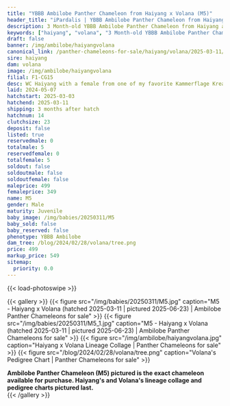 ```yaml
---
title: "YBBB Ambilobe Panther Chameleon from Haiyang x Volana (M5)"
header_title: "iPardalis | YBBB Ambilobe Panther Chameleon from Haiyang x Volana | M5"
description: 3 Month-old YBBB Ambilobe Panther Chameleon from Haiyang and Volana. WC Haiyang with a female from one of my favorite Kammerflage Kreations pairings of the past few years - great outcross with new genetics! We've included sire and dam dendrograms if available, but you can view our Haiyang or Volana breeder pages for more information.
keywords: ["haiyang", "volana", "3 Month-old YBBB Ambilobe Panther Chameleon", "baby chameleons for sale", "buy panther chameleon", "panther for sale", "ambilobe panther chameleons for sale", "ambilobe panther chameleon for sale"]
draft: false
banner: /img/ambilobe/haiyangvolana
canonical_link: /panther-chameleons-for-sale/haiyang/volana/2025-03-11/M2/
sire: haiyang
dam: volana
image: /img/ambilobe/haiyangvolana
filial: F1-CG15
desc: WC Haiyang with a female from one of my favorite Kammerflage Kreations pairings of the past few years - great outcross with new genetics!
laid: 2024-05-07
hatchstart: 2025-03-03
hatchend: 2025-03-11
shipping: 3 months after hatch
hatchnum: 14
clutchsize: 23
deposit: false
listed: true
reservedmale: 0
totalmale: 5
reservedfemale: 0
totalfemale: 5
soldout: false
soldoutmale: false
soldoutfemale: false
maleprice: 499
femaleprice: 349
name: M5
gender: Male
maturity: Juvenile
baby_image: /img/babies/20250311/M5
baby_sold: false
baby_reserved: false
phenotype: YBBB Ambilobe
dam_tree: /blog/2024/02/28/volana/tree.png
price: 499
markup_price: 549
sitemap: 
  priority: 0.0
---
```


{{< load-photoswipe >}}

{{< gallery >}}
  {{< figure src="/img/babies/20250311/M5.jpg" caption="M5 - Haiyang x Volana (hatched 2025-03-11 | pictured 2025-06-23) | Ambilobe Panther Chameleons for sale" >}}
  {{< figure src="/img/babies/20250311/M5_1.jpg" caption="M5 - Haiyang x Volana (hatched 2025-03-11 | pictured 2025-06-23) | Ambilobe Panther Chameleons for sale" >}}
  {{< figure src="/img/ambilobe/haiyangvolana.jpg" caption="Haiyang x Volana Lineage Collage | Panther Chameleons for sale" >}}
  {{< figure src="/blog/2024/02/28/volana/tree.png" caption="Volana's Pedigree Chart | Panther Chameleons for sale" >}}
  <figcaption itemprop="description"><strong>Ambilobe Panther Chameleon (M5) pictured is the exact chameleon available for purchase. Haiyang's and Volana's lineage collage and pedigree charts pictured last.</strong></figcaption>
{{< /gallery >}}
